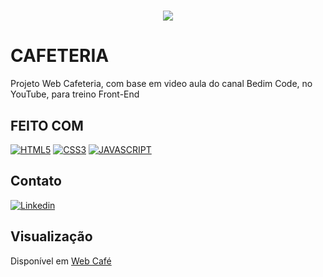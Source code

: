 <h1 align="center">
  <img src="./assets/img/cafeteria.gif">
</h1>

# CAFETERIA

Projeto Web Cafeteria, com base em video aula do canal Bedim Code, no YouTube, para treino Front-End

## FEITO COM

[![HTML5](https://img.shields.io/badge/HTML5-E34F26?style=for-the-badge&logo=html5&logoColor=white)](https://developer.mozilla.org/pt-BR/docs/Web/HTML)
[![CSS3](https://img.shields.io/badge/CSS3-1572B6?style=for-the-badge&logo=css3&logoColor=white)](https://developer.mozilla.org/pt-BR/docs/Web/CSS)
[![JAVASCRIPT](https://img.shields.io/badge/JavaScript-F7DF1E?style=for-the-badge&logo=javascript&logoColor=black)](https://developer.mozilla.org/pt-BR/docs/Web/JavaScript)

## Contato

[![Linkedin](https://img.shields.io/badge/LinkedIn-0077B5?style=for-the-badge&logo=linkedin&logoColor=white)](https://www.linkedin.com/in/matheus-viniciusdev/)

## Visualização

Disponível em [Web Café](https://lucid-franklin-63c76f.netlify.app)

